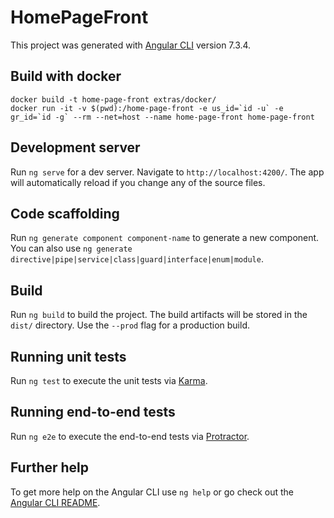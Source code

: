 # HomePageFront

This project was generated with [Angular CLI](https://github.com/angular/angular-cli) version 7.3.4.

## Build with docker

```
docker build -t home-page-front extras/docker/
docker run -it -v $(pwd):/home-page-front -e us_id=`id -u` -e gr_id=`id -g` --rm --net=host --name home-page-front home-page-front
```

## Development server

Run `ng serve` for a dev server. Navigate to `http://localhost:4200/`. The app will automatically reload if you change any of the source files.

## Code scaffolding

Run `ng generate component component-name` to generate a new component. You can also use `ng generate directive|pipe|service|class|guard|interface|enum|module`.

## Build

Run `ng build` to build the project. The build artifacts will be stored in the `dist/` directory. Use the `--prod` flag for a production build.

## Running unit tests

Run `ng test` to execute the unit tests via [Karma](https://karma-runner.github.io).

## Running end-to-end tests

Run `ng e2e` to execute the end-to-end tests via [Protractor](http://www.protractortest.org/).

## Further help

To get more help on the Angular CLI use `ng help` or go check out the [Angular CLI README](https://github.com/angular/angular-cli/blob/master/README.md).
